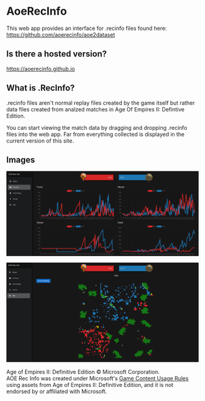 # AoeRecInfo
This web app provides an interface for .recinfo files found here:
https://github.com/aoerecinfo/aoe2dataset

## Is there a hosted version?
https://aoerecinfo.github.io

## What is .RecInfo?
.recinfo files aren't normal replay files created by the game itself but rather data files created from analzed matches in Age Of Empires II: Defintive Edition.

You can start viewing the match data by dragging and dropping .recinfo files into the web app.
Far from everything collected is displayed in the current version of this site.

## Images
![PlayerStats](imgs/aoestats.png?raw=true "Player Stats")

![AoeMap](imgs/aoemap.png?raw=true "Map")

Age of Empires II: Definitive Edition © Microsoft Corporation.
<br />
AOE Rec Info was created under Microsoft's
<a href="https://www.xbox.com/en-us/developers/rules">
  Game Content Usage Rules
</a>
using assets from Age of Empires II: Definitive Edition, and it is not endorsed by or
affiliated with Microsoft.
